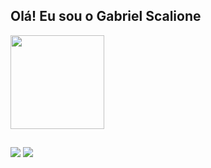 ## Olá! Eu sou o Gabriel Scalione
 <div>
  <a href="https://github.com/gabrielscalione">
  <img height="150em" src="https://github-readme-stats.vercel.app/api?username=gabrielscalione&show_icons=true&theme=tokyonight&include_all_commits=true&count_private=true"/>
  <!--
   <img height="150em" src="https://github-readme-stats.vercel.app/api/top-langs/?username=gabrielscalione&layout=compact&langs_count=7&theme=tokyonight"/>
  -->
</div>
  
##
  
<div> 
  <a href = "mailto:scalione@gmail.com"><img src="https://img.shields.io/badge/Gmail-D14836?style=for-the-badge&logo=gmail&logoColor=white" target="_blank"></a>
  <a href="https://www.linkedin.com/in/scalionegabriel" target="_blank"><img src="https://img.shields.io/badge/-LinkedIn-%230077B5?style=for-the-badge&logo=linkedin&logoColor=white" target="_blank"></a> 
 
 <!--
  ![Snake animation](https://github.com/gabrielscalione/gabrielscalione/blob/output/github-contribution-grid-snake.svg)
-->
</div>

<!--
**gabrielscalione/gabrielscalione** is a ✨ _special_ ✨ repository because its `README.md` (this file) appears on your GitHub profile.

Here are some ideas to get you started:

- 🔭 I’m currently working on ...
- 🌱 I’m currently learning ...
- 👯 I’m looking to collaborate on ...
- 🤔 I’m looking for help with ...
- 💬 Ask me about ...
- 📫 How to reach me: ...
- 😄 Pronouns: ...
- ⚡ Fun fact: ...
-->
